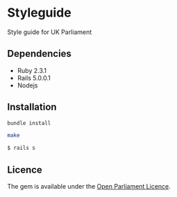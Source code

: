 # Styleguide
Style guide for UK Parliament

## Dependencies
* Ruby 2.3.1
* Rails 5.0.0.1
* Nodejs

## Installation

```bash
bundle install
```

```bash
make
```

```bash
$ rails s
```

## Licence
The gem is available under the [Open Parliament Licence](http://www.parliament.uk/site-information/copyright/open-parliament-licence/).
